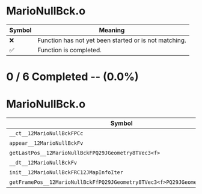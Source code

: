 # MarioNullBck.o
| Symbol | Meaning 
| ------------- | ------------- 
| :x: | Function has not yet been started or is not matching. 
| :white_check_mark: | Function is completed. 


# 0 / 6 Completed -- (0.0%)
# MarioNullBck.o
| Symbol | Decompiled? |
| ------------- | ------------- |
| `__ct__12MarioNullBckFPCc` | :x: |
| `appear__12MarioNullBckFv` | :x: |
| `getLastPos__12MarioNullBckFPQ29JGeometry8TVec3<f>` | :x: |
| `__dt__12MarioNullBckFv` | :x: |
| `init__12MarioNullBckFRC12JMapInfoIter` | :x: |
| `getFramePos__12MarioNullBckFfPQ29JGeometry8TVec3<f>PQ29JGeometry8TVec3<f>` | :x: |
